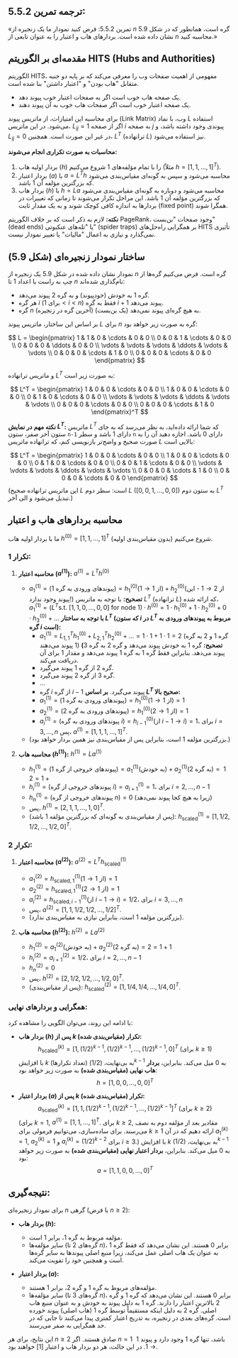 
## ترجمه تمرین 5.5.2:
«تمرین 5.5.2: فرض کنید نمودار ما یک زنجیره از $n$ گره است، همانطور که در شکل 5.9 نشان داده شده است. بردارهای هاب و اعتبار را به عنوان تابعی از $n$ محاسبه کنید.»

## مقدمه‌ای بر الگوریتم HITS (Hubs and Authorities)
الگوریتم HITS، مفهومی از اهمیت صفحات وب را معرفی می‌کند که بر پایه دو جنبه متقابل "هاب بودن" و "اعتبار داشتن" بنا شده است.
* یک صفحه هاب خوب است اگر به صفحات اعتبار خوب پیوند دهد.
* یک صفحه اعتبار خوب است اگر صفحات هاب خوب به آن پیوند دهند.

برای محاسبه این امتیازات، از ماتریس پیوند (Link Matrix) وب، با نماد $L$ استفاده می‌شود. در این ماتریس، $L_{ij} = 1$ اگر از صفحه $i$ به صفحه $j$ پیوندی وجود داشته باشد، و $L_{ij} = 0$ در غیر این صورت است. همچنین، $L^T$ (ترانهاده $L$) نیز استفاده می‌شود.

**محاسبات به صورت تکراری انجام می‌شوند:**
1.  بردار اولیه هاب ($h$) را با تمام مؤلفه‌های 1 شروع می‌کنیم (مثلاً $h = [1, 1, \ldots, 1]^T$).
2.  بردار اعتبار ($a$) با $a = L^T h$ محاسبه می‌شود و سپس به گونه‌ای مقیاس‌بندی می‌شود که بزرگترین مؤلفه آن 1 باشد.
3.  بردار هاب ($h$) با $h = L a$ محاسبه می‌شود و دوباره به گونه‌ای مقیاس‌بندی می‌شود که بزرگترین مؤلفه آن 1 باشد.
این مراحل تکرار می‌شوند تا زمانی که تغییرات در بردارها به اندازه کافی کوچک شوند و به یک مقدار ثابت (fixed point) همگرا شوند.

**نکته:** لازم به ذکر است که بر خلاف الگوریتم PageRank، وجود صفحات "بن‌بست" (dead ends) یا "تله‌های عنکبوتی" (spider traps) بر همگرایی راه‌حل‌های HITS تأثیری نمی‌گذارد و نیازی به اعمال "مالیات" یا تغییر نمودار نیست.

## ساختار نمودار زنجیره‌ای (شکل 5.9)
نمودار نشان داده شده در شکل 5.9 یک زنجیره از $n$ گره است. فرض می‌کنیم گره‌ها از چپ به راست با اعداد 1 تا $n$ نام‌گذاری شده‌اند:

* گره 1 به خودش (خودپیوند) و به گره 2 پیوند می‌دهد.
* هر گره $i$ (برای $1 < i < n$) فقط به گره $i+1$ پیوند می‌دهد.
* گره $n$ (آخرین گره در زنجیره) به هیچ گره‌ای پیوند نمی‌دهد (یک بن‌بست).

بر اساس این ساختار، ماتریس پیوند $L$ برای $n$ گره به صورت زیر خواهد بود:

$$
L = \begin{pmatrix}
1 & 1 & 0 & \cdots & 0 & 0 \\
0 & 0 & 1 & \cdots & 0 & 0 \\
0 & 0 & 0 & \ddots & 0 & 0 \\
\vdots & \vdots & \vdots & \ddots & \vdots & \vdots \\
0 & 0 & 0 & \cdots & 1 & 0 \\
0 & 0 & 0 & \cdots & 0 & 0
\end{pmatrix}
$$

و ماتریس ترانهاده $L^T$ به صورت زیر است:

$$
L^T = \begin{pmatrix}
1 & 0 & 0 & \cdots & 0 & 0 \\
1 & 0 & 0 & \cdots & 0 & 0 \\
0 & 1 & 0 & \cdots & 0 & 0 \\
\vdots & \vdots & \vdots & \ddots & \vdots & \vdots \\
0 & 0 & 0 & \cdots & 0 & 0 \\
0 & 0 & 0 & \cdots & 1 & 0
\end{pmatrix}^T
$$

**نکته مهم در نمایش $L^T$:** ماتریس $L^T$ که شما ارائه داده‌اید، به نظر می‌رسد که به جای ستون آخر صفر، ستون `n-1` دارای 1 باشد و سطر `n` دارای 0 باشد. اجازه دهید آن را به صورت صحیح و واضح‌تر بازنویسی کنم، که ترانهاده ماتریس $L$ بالایی است:

$$
L^T = \begin{pmatrix}
1 & 0 & 0 & \cdots & 0 & 0 \\
1 & 0 & 0 & \cdots & 0 & 0 \\
0 & 1 & 0 & \cdots & 0 & 0 \\
0 & 0 & 1 & \cdots & 0 & 0 \\
\vdots & \vdots & \vdots & \ddots & \vdots & \vdots \\
0 & 0 & 0 & \cdots & 1 & 0 \\
0 & 0 & 0 & \cdots & 0 & 0
\end{pmatrix}
$$
(این ماتریس ترانهاده صحیح $L$ است: سطر دوم $L$ ($[0,0,1,\ldots,0,0]$) به ستون دوم $L^T$ تبدیل می‌شود و الی آخر.)

## محاسبه بردارهای هاب و اعتبار
ما با بردار اولیه هاب $h^{(0)} = [1, 1, \ldots, 1]^T$ شروع می‌کنیم (بدون مقیاس‌بندی اولیه).

### تکرار 1:
1.  **محاسبه اعتبار ($a^{(1)}$):** $a^{(1)} = L^T h^{(0)}$
    * $a^{(1)}_1 = (\text{پیوندهای ورودی به گره 1}) = h^{(0)}_1 (\text{از } 1 \to 1) + h^{(0)}_2 (\text{از } 2 \to 1 \text{ - این پیوند وجود ندارد!})$
        **تصحیح:** با توجه به ماتریس $L^T$ (ترانهاده $L$) که ارائه شده،
        $a^{(1)}_1 = (L^T \text{s.t. } [1,1,0,\ldots,0,0]\text{ for node 1}) \cdot h^{(0)} = 1 \cdot h^{(0)}_1 + 1 \cdot h^{(0)}_2 + 0 \cdot h^{(0)}_3 + \ldots$
        **با توجه به ساختار $L^T$ (که ستون $i$ در $L^T$ مربوط به پیوندهای ورودی به گره $i$ است):**
        * $a^{(1)}_1 = L^T_{1,1} h^{(0)}_1 + L^T_{2,1} h^{(0)}_2 + \ldots = 1 \cdot 1 + 1 \cdot 1 = 2$ (گره 1 و 2 به گره 1 پیوند می‌دهند) **(تصحیح:** گره 1 به خودش پیوند می‌دهد و گره 2 به گره 3 پیوند می‌دهد. بنابراین فقط گره 1 به گره 1 پیوند می‌دهد و مقدار 1 برای آن دریافت می‌کند.
        * گره 2 از گره 1 پیوند می‌گیرد.
        * گره 3 از گره 2 پیوند می‌گیرد.
        * ...
        * گره $i$ از گره $i-1$ پیوند می‌گیرد.
        **بر اساس $L^T$ صحیح بالا:**
        * $a^{(1)}_1 = (\text{پیوندهای ورودی به گره 1}) = h^{(0)}_1 (\text{از } 1 \to 1) = 1$
        * $a^{(1)}_2 = (\text{پیوندهای ورودی به گره 2}) = h^{(0)}_1 (\text{از } 1 \to 2) = 1$
        * $a^{(1)}_i = (\text{پیوندهای ورودی به گره } i) = h^{(0)}_{i-1} (\text{از } i-1 \to i) = 1 \text{، برای } i = 3, \ldots, n$
        پس، $a^{(1)} = [1, 1, 1, \ldots, 1]^T$.
    * (بزرگترین مؤلفه 1 است، بنابراین پس از مقیاس‌بندی نیز همین بردار خواهد بود.)

2.  **محاسبه هاب ($h^{(1)}$):** $h^{(1)} = L a^{(1)}$
    * $h^{(1)}_1 = (\text{پیوندهای خروجی از گره 1}) = a^{(1)}_1 (\text{به خودش}) + a^{(1)}_2 (\text{به گره 2}) = 1 + 1 = 2$
    * $h^{(1)}_i = (\text{پیوندهای خروجی از گره } i) = a^{(1)}_{i+1} = 1 \text{، برای } i = 2, \ldots, n-1$
    * $h^{(1)}_n = (\text{پیوندهای خروجی از گره } n) = 0 \text{ (زیرا به هیچ کجا پیوند نمی‌دهد)}$
    * پس، $h^{(1)} = [2, 1, 1, \ldots, 1, 0]^T$.
    * (پس از مقیاس‌بندی به گونه‌ای که بزرگترین مؤلفه 1 باشد): $h^{(1)}_{\text{scaled}} = [1, 1/2, 1/2, \ldots, 1/2, 0]^T$.

### تکرار 2:
1.  **محاسبه اعتبار ($a^{(2)}$):** $a^{(2)} = L^T h^{(1)}_{\text{scaled}}$
    * $a^{(2)}_1 = h^{(1)}_{\text{scaled}, 1} (\text{از } 1 \to 1) = 1$
    * $a^{(2)}_2 = h^{(1)}_{\text{scaled}, 1} (\text{از } 1 \to 2) = 1$
    * $a^{(2)}_i = h^{(1)}_{\text{scaled}, i-1} (\text{از } i-1 \to i) = 1/2 \text{، برای } i = 3, \ldots, n$
    * پس، $a^{(2)} = [1, 1, 1/2, 1/2, \ldots, 1/2]^T$.
    * (بزرگترین مؤلفه 1 است، بنابراین نیازی به مقیاس‌بندی ندارد).

2.  **محاسبه هاب ($h^{(2)}$):** $h^{(2)} = L a^{(2)}$
    * $h^{(2)}_1 = a^{(2)}_1 (\text{به خودش}) + a^{(2)}_2 (\text{به گره 2}) = 1 + 1 = 2$
    * $h^{(2)}_i = a^{(2)}_{i+1} = 1/2 \text{، برای } i = 2, \ldots, n-1$
    * $h^{(2)}_n = 0$
    * پس، $h^{(2)} = [2, 1/2, 1/2, \ldots, 1/2, 0]^T$.
    * (پس از مقیاس‌بندی): $h^{(2)}_{\text{scaled}} = [1, 1/4, 1/4, \ldots, 1/4, 0]^T$.

### همگرایی و بردارهای نهایی:
با ادامه این روند، می‌توان الگویی را مشاهده کرد:

* **بردار هاب ($h$) پس از $k$ تکرار (مقیاس‌بندی شده):**
    $$
    h^{(k)}_{\text{scaled}} = [1, (1/2)^{k-1}, (1/2)^{k-1}, \ldots, (1/2)^{k-1}, 0]^T \text{ (برای } k \geq 1 \text{)}
    $$
    با افزایش $k$ (تعداد تکرارها) به بی‌نهایت، $(1/2)^{k-1}$ به 0 میل می‌کند.
    بنابراین، **بردار هاب نهایی (مقیاس‌بندی شده)** به صورت زیر خواهد بود:
    $$
    h = [1, 0, 0, \ldots, 0, 0]^T
    $$

* **بردار اعتبار ($a$) پس از $k$ تکرار (مقیاس‌بندی شده):**
    $$
    a^{(k)}_{\text{scaled}} = [1, 1, (1/2)^{k-1}, (1/2)^{k-1}, \ldots, (1/2)^{k-1}]^T \text{ (برای } k \geq 2 \text{)}
    $$
    (برای $k=1$, $a^{(1)}=[1,1,\ldots,1]^T$. برای $k \ge 2$, مقادیر بعد از مؤلفه دوم به نصف می‌رسند. برای ساده‌سازی، می‌توانیم فرمولی برای $k \ge 1$ ارائه دهیم که در آن $a^{(k)}_1 = 1$, $a^{(k)}_2 = 1$ و $a^{(k)}_i = (1/2)^{k-2}$ برای $i \ge 3$.)
    با افزایش $k$ به بی‌نهایت، $(1/2)^{k-1}$ به 0 میل می‌کند.
    بنابراین، **بردار اعتبار نهایی (مقیاس‌بندی شده)** به صورت زیر خواهد بود:
    $$
    a = [1, 1, 0, 0, \ldots, 0]^T
    $$

## نتیجه‌گیری:
برای نمودار زنجیره‌ای $n$ گرهی (با فرض $n \ge 2$):

* **بردار هاب ($h$):**
    * مؤلفه مربوط به گره 1، برابر 1 است.
    * سایر مؤلفه‌ها (گره‌های 2 تا $n$)، برابر 0 هستند.
    این نشان می‌دهد که فقط گره 1 به عنوان یک هاب اصلی عمل می‌کند، زیرا منبع اصلی پیوندها به سایر گره‌ها است و همچنین خود را تقویت می‌کند.

* **بردار اعتبار ($a$):**
    * مؤلفه‌های مربوط به گره 1 و گره 2، برابر 1 هستند.
    * سایر مؤلفه‌ها (گره‌های 3 تا $n$)، برابر 0 هستند.
    این نشان می‌دهد که گره 1 و گره 2 بالاترین اعتبار را دارند. گره 1 به دلیل پیوند به خودش و به عنوان منبع هاب اصلی. گره 2 به دلیل اینکه مستقیماً توسط گره 1 (هاب اصلی) پیوند خورده است. گره‌های بعدی در زنجیره، به تدریج اعتبار کمتری پیدا می‌کنند تا جایی که در حد همگرایی به صفر می‌رسند.

این نتایج، برای هر $n \ge 2$ صادق هستند. اگر $n = 1$ باشد، تنها گره 1 وجود دارد و پیوند $1 \to 1$. در این حالت، هر دو بردار هاب و اعتبار $[1]$ خواهند بود.
